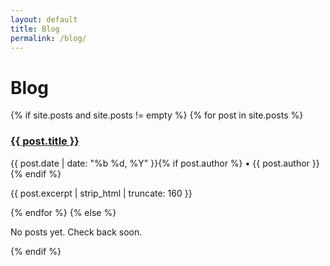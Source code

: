 ```yaml
---
layout: default
title: Blog
permalink: /blog/
---
```


# Blog

{% if site.posts and site.posts != empty %}
{% for post in site.posts %}
<article class="item">
  <h3><a href="{{ post.url | relative_url }}">{{ post.title }}</a></h3>
  <p class="meta">{{ post.date | date: "%b %d, %Y" }}{% if post.author %} • {{ post.author }}{% endif %}</p>
  <p class="description">{{ post.excerpt | strip_html | truncate: 160 }}</p>
</article>
{% endfor %}
{% else %}
<p>No posts yet. Check back soon.</p>
{% endif %}
